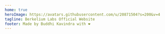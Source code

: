 ```yaml
---
home: true
heroImage: https://avatars.githubusercontent.com/u/20871504?s=200&v=4
tagline: Berkelium Labs Official Website
footer: Made by Buddhi Kavindra with ❤️
---
```

